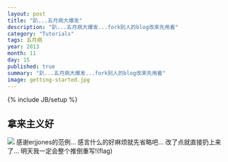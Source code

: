 ```yaml
---
layout: post
title: "趴...五月病大爆发"
description: "趴...五月病大爆发...fork别人的blog改来先用着"
category: "Tutorials"
tags: 五月病
year: 2013
month: 11
day: 15
published: true
summary: "趴...五月病大爆发...fork别人的blog改来先用着"
image: getting-started.jpg
---
```

{% include JB/setup %}

## 拿来主义好
![]({{site.url}}/img/post/getting-started.jpg)
感谢erjjones的范例...
感言什么的好麻烦就先省略吧...
改了点就直接扔上来了...
明天我一定会整个推倒重写!(flag)
